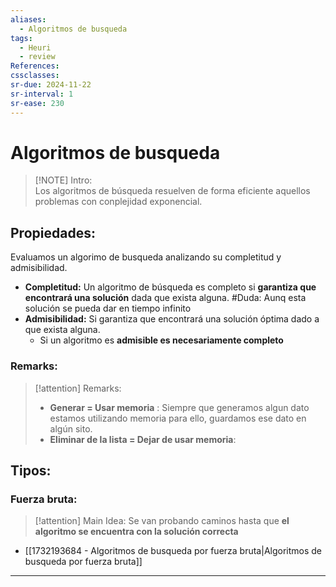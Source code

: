 ```yaml
---
aliases:
  - Algoritmos de busqueda
tags:
  - Heuri
  - review
References: 
cssclasses:
sr-due: 2024-11-22
sr-interval: 1
sr-ease: 230
---
```

# Algoritmos de busqueda

> [!NOTE] Intro:  
> Los algoritmos de búsqueda resuelven de forma eficiente aquellos problemas con conplejidad exponencial. 


## Propiedades: 
Evaluamos un algorimo de busqueda analizando su completitud y admisibilidad.

+ **Completitud:** Un algoritmo de búsqueda es completo si **garantiza que encontrará una solución** dada que exista alguna. #Duda: Aunq esta solución se pueda dar en tiempo infinito
+ **Admisibilidad:** Si garantiza que encontrará una solución óptima dado a que exista alguna. 
	+ Si un algoritmo es **admisible es necesariamente completo**
### Remarks:

> [!attention] Remarks: 
> + **Generar = Usar memoria** : Siempre que generamos algun dato estamos utilizando memoria para ello, guardamos ese dato en algún sito. 
> + **Eliminar de la lista = Dejar de usar memoria**: 

## Tipos: 
### Fuerza bruta: 
> [!attention] Main Idea: 
> Se van probando caminos hasta que **el algoritmo se encuentra con la solución correcta** 

+ [[1732193684 - Algoritmos de busqueda por fuerza bruta|Algoritmos de busqueda por fuerza bruta]]
***